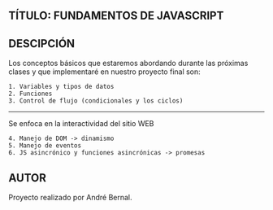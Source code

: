 ## TÍTULO: FUNDAMENTOS DE JAVASCRIPT

## DESCIPCIÓN
Los conceptos básicos que estaremos abordando durante las próximas clases y que implementaré en nuestro proyecto final son:

    1. Variables y tipos de datos
    2. Funciones
    3. Control de flujo (condicionales y los ciclos)

---------------------------------------------------------------------

Se enfoca en la interactividad del sitio WEB 

    4. Manejo de DOM -> dinamismo
    5. Manejo de eventos
    6. JS asincrónico y funciones asincrónicas -> promesas

## AUTOR
Proyecto realizado por André Bernal.

